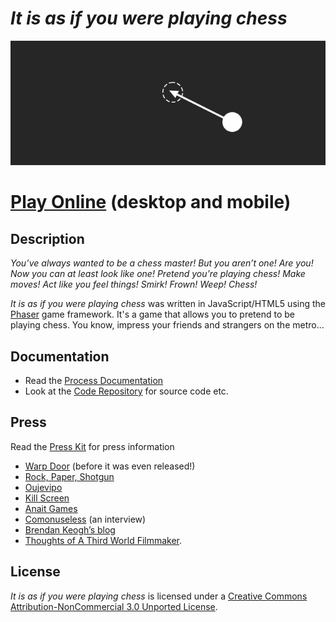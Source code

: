 # *It is as if you were playing chess*

![](images/it-is-as-if-you-were-playing-chess-banner.png)

# [Play Online](http://www.pippinbarr.com/it-is-as-if-you-were-playing-chess/) (desktop and mobile)

## Description
*You’ve always wanted to be a chess master! But you aren’t one! Are you! Now you can at least look like one! Pretend you’re playing chess! Make moves! Act like you feel things! Smirk! Frown! Weep! Chess!*

_It is as if you were playing chess_ was written in JavaScript/HTML5 using the [Phaser](http://www.phaser.io/) game framework. It's a game that allows you to pretend to be playing chess. You know, impress your friends and strangers on the metro...

## Documentation
* Read the [Process Documentation](../process)
* Look at the [Code Repository](https://github.com/pippinbarr/it-is-as-if-you-were-playing-chess) for source code etc.

## Press
Read the [Press Kit](../press) for press information

* [Warp Door](http://warpdoor.com/2016/08/17/it-is-as-if-you-were-playing-chess-pippin-barr/) (before it was even released!)
* [Rock, Paper, Shotgun](https://www.rockpapershotgun.com/2016/08/20/best-free-games-of-the-week-29/)
* [Oujevipo](http://oujevipo.fr/general/5508-it-is-as-if-you-were-playing-chess/)
* [Kill Screen](https://killscreen.com/articles/game-pretending-play-chess-performance/)
* [Anait Games](http://www.anaitgames.com/articulos/it-is-as-if-you-were-playing-chess)
* [Comonuseless](https://commonuseless.com/2016/09/18/it-is-as-if-you-were-playing-chess-pippin-barr/) (an interview)
* [Brendan Keogh&#8217;s blog](https://brkeogh.com/2016/10/19/theyre-good-games-brent/)
* [Thoughts of A Third World Filmmaker](https://thoughtsofathirdworldfilmmaker.wordpress.com/2016/10/18/megabyte-size-look-at-it-is-as-if-you-were-playing-chess-and-bennet-foddys-speed-chess/).

## License
*It is as if you were playing chess* is licensed under a [Creative Commons Attribution-NonCommercial 3.0 Unported License](http://creativecommons.org/licenses/by-nc/3.0/).
